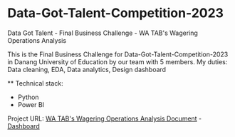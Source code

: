 # Data-Got-Talent-Competition-2023
Data Got Talent - Final Business Challenge - WA TAB's Wagering Operations Analysis

This is the Final Business Challenge for Data-Got-Talent-Competition-2023 in Danang University of Education by our team with 5 members.
My duties: Data cleaning, EDA, Data analytics, Design dashboard

** Technical stack:
* Python
* Power BI

Project URL: [WA TAB's Wagering Operations Analysis Document]([url](https://itbclub-my.sharepoint.com/my?id=%2Fpersonal%2Fphanthimykim%5Fitbclub%5Fonmicrosoft%5Fcom%2FDocuments%2FDocumentation%2F2%2E%20Project%2FDGT%5FPentagon%5FReport%2Epdf&parent=%2Fpersonal%2Fphanthimykim%5Fitbclub%5Fonmicrosoft%5Fcom%2FDocuments%2FDocumentation%2F2%2E%20Project&ga=1)) - [Dashboard]([url](https://app.powerbi.com/view?r=eyJrIjoiNGZiMDAwZTUtZjU3NC00YjM1LThmYjktMjBhZTg0NTljYmY0IiwidCI6IjY4NDJkZjllLTQwMmUtNDg1OC04OTNiLTY5YzIwNGUxOTgyMSIsImMiOjEwfQ%3D%3D&pageName=ReportSection&fbclid=IwAR1BESIvPo5vgVa-obtU7GXuwpQ90vc_aYrsSfau8cxU_1HbR6xtVBhYwJ8))
